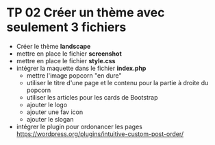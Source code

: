# TP 02 Créer un thème avec seulement 3 fichiers
- Créer le thème **landscape**
- mettre en place le fichier **screenshot**
- mettre en place le fichier **style.css**
- intégrer la maquette dans le fichier **index.php**
  - mettre l'image popcorn "en dure"
  - utiliser le titre d'une page et le contenu pour la partie à droite du popcorn
  - utiliser les articles pour les cards de Bootstrap
  - ajouter le logo
  - ajouter une fav icon
  - ajouter le slogan
- intégrer le plugin pour ordonancer les pages
 https://wordpress.org/plugins/intuitive-custom-post-order/